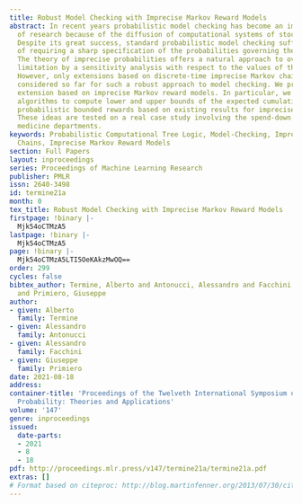 ```yaml
---
title: Robust Model Checking with Imprecise Markov Reward Models
abstract: In recent years probabilistic model checking has become an important area
  of research because of the diffusion of computational systems of stochastic nature.
  Despite its great success, standard probabilistic model checking suffers the limitation
  of requiring a sharp specification of the probabilities governing the model behaviour.
  The theory of imprecise probabilities offers a natural approach to overcome such
  limitation by a sensitivity analysis with respect to the values of these parameters.
  However, only extensions based on discrete-time imprecise Markov chains have been
  considered so far for such a robust approach to model checking. We present a further
  extension based on imprecise Markov reward models. In particular, we derive efficient
  algorithms to compute lower and upper bounds of the expected cumulative reward and
  probabilistic bounded rewards based on existing results for imprecise Markov chains.
  These ideas are tested on a real case study involving the spend-down costs of geriatric
  medicine departments.
keywords: Probabilistic Computational Tree Logic, Model-Checking, Imprecise Markov
  Chains, Imprecise Markov Reward Models
section: Full Papers
layout: inproceedings
series: Proceedings of Machine Learning Research
publisher: PMLR
issn: 2640-3498
id: termine21a
month: 0
tex_title: Robust Model Checking with Imprecise Markov Reward Models
firstpage: !binary |-
  Mjk54oCTMzA5
lastpage: !binary |-
  Mjk54oCTMzA5
page: !binary |-
  Mjk54oCTMzA5LTI5OeKAkzMwOQ==
order: 299
cycles: false
bibtex_author: Termine, Alberto and Antonucci, Alessandro and Facchini, Alessandro
  and Primiero, Giuseppe
author:
- given: Alberto
  family: Termine
- given: Alessandro
  family: Antonucci
- given: Alessandro
  family: Facchini
- given: Giuseppe
  family: Primiero
date: 2021-08-18
address:
container-title: 'Proceedings of the Twelveth International Symposium on Imprecise
  Probability: Theories and Applications'
volume: '147'
genre: inproceedings
issued:
  date-parts:
  - 2021
  - 8
  - 18
pdf: http://proceedings.mlr.press/v147/termine21a/termine21a.pdf
extras: []
# Format based on citeproc: http://blog.martinfenner.org/2013/07/30/citeproc-yaml-for-bibliographies/
---
```

